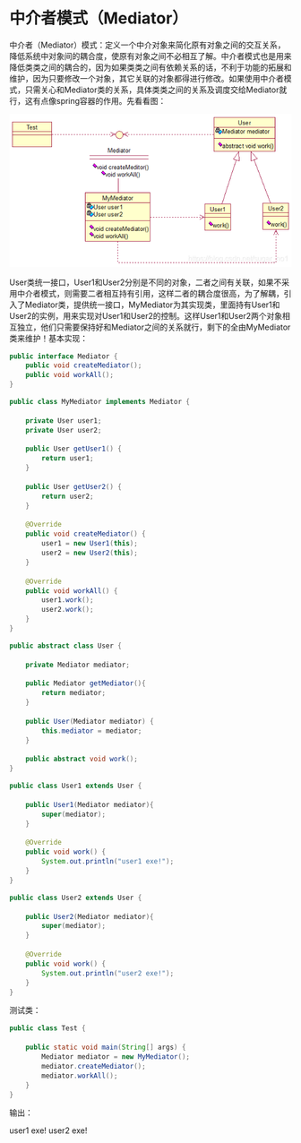 # **中介者模式（Mediator）**

中介者（Mediator）模式：定义一个中介对象来简化原有对象之间的交互关系，降低系统中对象间的耦合度，使原有对象之间不必相互了解。中介者模式也是用来降低类类之间的耦合的，因为如果类类之间有依赖关系的话，不利于功能的拓展和维护，因为只要修改一个对象，其它关联的对象都得进行修改。如果使用中介者模式，只需关心和Mediator类的关系，具体类类之间的关系及调度交给Mediator就行，这有点像spring容器的作用。先看看图：

![img](中介者模式（Mediator）.assets/watermark,type_ZmFuZ3poZW5naGVpdGk,shadow_10,text_aHR0cHM6Ly9ibG9nLmNzZG4ubmV0L3N1Z2FyX25vMQ==,size_16,color_FFFFFF,t_70-20211227215145269.png)

 User类统一接口，User1和User2分别是不同的对象，二者之间有关联，如果不采用中介者模式，则需要二者相互持有引用，这样二者的耦合度很高，为了解耦，引入了Mediator类，提供统一接口，MyMediator为其实现类，里面持有User1和User2的实例，用来实现对User1和User2的控制。这样User1和User2两个对象相互独立，他们只需要保持好和Mediator之间的关系就行，剩下的全由MyMediator类来维护！基本实现：

```java
public interface Mediator {
	public void createMediator();
	public void workAll();
}
```

```java
public class MyMediator implements Mediator {
 
	private User user1;
	private User user2;
	
	public User getUser1() {
		return user1;
	}
 
	public User getUser2() {
		return user2;
	}
 
	@Override
	public void createMediator() {
		user1 = new User1(this);
		user2 = new User2(this);
	}
 
	@Override
	public void workAll() {
		user1.work();
		user2.work();
	}
}
```

```java
public abstract class User {
	
	private Mediator mediator;
	
	public Mediator getMediator(){
		return mediator;
	}
	
	public User(Mediator mediator) {
		this.mediator = mediator;
	}
 
	public abstract void work();
}
```

```java
public class User1 extends User {
 
	public User1(Mediator mediator){
		super(mediator);
	}
	
	@Override
	public void work() {
		System.out.println("user1 exe!");
	}
}
```

```java
public class User2 extends User {
 
	public User2(Mediator mediator){
		super(mediator);
	}
	
	@Override
	public void work() {
		System.out.println("user2 exe!");
	}
}
```

测试类：

```java
public class Test {
 
	public static void main(String[] args) {
		Mediator mediator = new MyMediator();
		mediator.createMediator();
		mediator.workAll();
	}
}
```

输出：

user1 exe!
user2 exe!